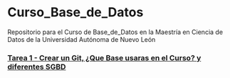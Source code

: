 # Curso_Base_de_Datos
Repositorio para el Curso de Base_de_Datos en la Maestría en Ciencia de Datos de la Universidad Autónoma de Nuevo León

### [Tarea 1 - Crear un Git, ¿Que Base usaras en el Curso? y diferentes SGBD](https://github.com/MauSierra/Curso_Base_de_Datos/blob/baae56d73317dfa0400e9c5bb1d2a40705bf02aa/Tarea%201.md)
